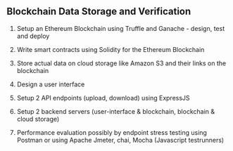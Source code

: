 ## Blockchain Data Storage and Verification

1. Setup an Ethereum Blockchain using Truffle and Ganache - design, test and deploy

2. Write smart contracts using Solidity for the Ethereum Blockchain

3. Store actual data on cloud storage like Amazon S3 and their links on the blockchain

4. Design a user interface

5. Setup 2 API endpoints (upload, download) using ExpressJS

6. Setup 2 backend servers (user-interface & blockchain, blockchain & cloud storage)

7. Performance evaluation possibly by endpoint stress testing using Postman or using Apache Jmeter, chai, Mocha (Javascript testrunners)
